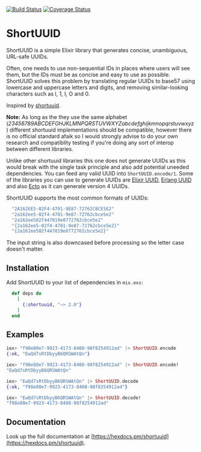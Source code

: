 [![Build Status](https://travis-ci.com/gpedic/ex_shortuuid.svg?branch=master)](https://travis-ci.com/gpedic/ex_shortuuid)
[![Coverage Status](https://coveralls.io/repos/github/gpedic/ex_shortuuid/badge.svg)](https://coveralls.io/github/gpedic/ex_shortuuid)

# ShortUUID

ShortUUID is a simple Elixir library that generates concise, unambiguous, URL-safe UUIDs.

Often, one needs to use non-sequential IDs in places where users will see them, but the IDs must be as concise and easy to use as possible. ShortUUID solves this problem by translating regular UUIDs to base57 using lowercase and uppercase letters and digits, and removing similar-looking characters such as l, 1, I, O and 0.

Inspired by [shortuuid](https://github.com/skorokithakis/shortuuid).

**Note:** As long as the they use the same alphabet (_23456789ABCDEFGHJKLMNPQRSTUVWXYZabcdefghijkmnopqrstuvwxyz_) different shortuuid implementations should be compatible, however there is no official standard afaik so I would strongly advise to do your own research and compatiblity testing if you're doing any sort of interop between different libraries.

Unlike other shortuuid libraries this one does not generate UUIDs as this would break with the single task principle and also add potential uneeded dependencies. You can feed any valid UUID into `ShortUUID.encode/1`. Some of the libraries you can use to generate UUIDs are
[Elixir UUID](https://github.com/zyro/elixir-uuid), [Erlang UUID](https://github.com/okeuday/uuid) and also [Ecto](https://hexdocs.pm/ecto/Ecto.UUID.html) as it can generate version 4 UUIDs.

ShortUUID supports the most common formats of UUIDs:
```elixir
  "2A162EE5-02F4-4701-9E87-72762CBCE5E2"
  "2a162ee5-02f4-4701-9e87-72762cbce5e2"
  "2a162ee502f447019e8772762cbce5e2"
  "{2a162ee5-02f4-4701-9e87-72762cbce5e2}"
  "{2a162ee502f447019e8772762cbce5e2}"
```
The input string is also downcased before processing so the letter case doesn't matter.

## Installation

Add ShortUUID to your list of dependencies in `mix.exs`:

```elixir
  def deps do
    [
      {:shortuuid, "~> 2.0"}
    ]
  end
```

## Examples

```elixir
iex> "f98e80e7-9923-4173-8408-98f8254912ad" |> ShortUUID.encode
{:ok, "EwQd7sRtDbyyB6QRSWAtQn"}

iex> "f98e80e7-9923-4173-8408-98f8254912ad" |> ShortUUID.encode!
"EwQd7sRtDbyyB6QRSWAtQn"

iex> "EwQd7sRtDbyyB6QRSWAtQn" |> ShortUUID.decode
{:ok, "f98e80e7-9923-4173-8408-98f8254912ad"}

iex> "EwQd7sRtDbyyB6QRSWAtQn" |> ShortUUID.decode!
"f98e80e7-9923-4173-8408-98f8254912ad"
```

## Documentation

Look up the full documentation at [https://hexdocs.pm/shortuuid](https://hexdocs.pm/shortuuid).
